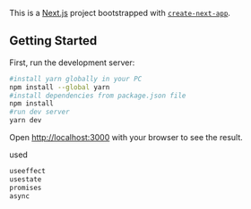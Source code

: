 This is a [Next.js](https://nextjs.org/) project bootstrapped with [`create-next-app`](https://github.com/vercel/next.js/tree/canary/packages/create-next-app).

## Getting Started

First, run the development server:

```bash
#install yarn globally in your PC 
npm install --global yarn 
#install dependencies from package.json file 
npm install
#run dev server
yarn dev
```

Open [http://localhost:3000](http://localhost:3000) with your browser to see the result.

used
```bash
useeffect
usestate
promises
async
```

